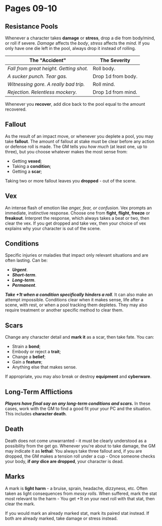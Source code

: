 # Pages 09-10

## Resistance Pools

Whenever a character takes **damage** or **stress**, drop a die from body/mind, or roll if severe. _Damage_ affects the _body_, _stress_ affects the _mind_. If you only have one die left in the pool, always drop it instead of rolling.

| The "Accident"                          | The Severity       |
| --------------------------------------- | ------------------ |
| _Fall from great height. Getting shot._ | Roll body.         |
| _A sucker punch. Tear gas._             | Drop 1d from body. |
| _Witnessing gore. A really bad trip._   | Roll mind.         |
| _Rejection. Relentless mockery._        | Drop 1d from mind. |

Whenever you **recover**, add dice back to the pool equal to the amount recovered.

## Fallout

As the result of an impact move, or whenever you deplete a pool, you may take **fallout**. The amount of fallout at stake must be clear before any action or defense roll is made. The GM tells you _how much_ (at least one, up to three), but you choose whatever makes the most sense from:

- Getting **vexed**;
- Taking a **condition**;
- Getting a **scar**;

Taking two or more fallout leaves you **dropped** - out of the scene.

## Vex

An intense flash of emotion like _anger, fear, or confusion_. Vex prompts an immediate, instinctive response. Choose one from **fight, flight, freeze** or **freakout**. Interpret the response, which always takes a beat or two, then clear the vex. If you get dropped and take vex, then your choice of vex explains why your character is out of the scene.

## Conditions

Specific injuries or maladies that impact only relevant situations and are often lasting. Can be:

- **_Urgent_**.
- **_Short-term_**.
- **_Long-term_**.
- **_Permanent_**.

**_Take +1t when a condition specifically hinders a roll_**. It can also make an attempt impossible. Conditions clear when it makes sense, life after a scene, with rest, or when a pool tracking them depletes. They may also require treatment or another specific method to clear them.

## Scars

Change any character detail and **mark it** as a scar, then take fate. You can:

- Strain a **bond**;
- Embody or reject a **trait**;
- Change a **belief**;
- Gain a **feature**;
- Anything else that makes sense.

If appropriate, you may also break or destroy **equipment** and **cyberware**.

## Long-Term Afflictions

**_Players have final say on any long-term conditions and scars._** In these cases, work with the GM to find a good fit your your PC and the situation. This includes **character death**.

## Death

Death does not come unwarranted - it must be clearly understood as a possibility from the get go. Whenever you're about to take damage, the GM may indicate it as **lethal**: You always take three fallout and, if you are dropped, the GM makes a tension roll under a cup - Once someone checks your body, **if _any_ dice are dropped**, your character is dead.

## Marks

A mark is **light harm** - a bruise, sprain, headache, dizzyness, etc. Often taken as light consequences from _messy rolls_. When suffered, mark the stat most relevant to the harm - You get _+1t_ on your next roll with that stat, then clear the mark.

If you would mark an already marked stat, mark its paired stat instead. If both are already marked, take damage or stress instead.

